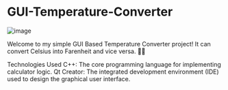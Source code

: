 # GUI-Temperature-Converter
![image](https://github.com/ManvendraSinghh/GUI-Temperature-Converter/assets/117578356/ddae2b3f-e301-4ee4-b643-b1ad6fe02a75)


Welcome to my simple GUI Based Temperature Converter project! It can convert Celsius into Farenheit and vice versa. 🧮✨

Technologies Used
C++: The core programming language for implementing calculator logic.
Qt Creator: The integrated development environment (IDE) used to design the graphical user interface.
